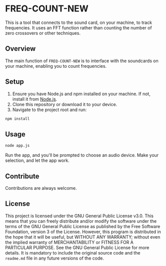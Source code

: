 # FREQ-COUNT-NEW

This is a tool that connects to the sound card, on your machine, to track frequencies. It uses an FFT function rather than counting the number of zero crossovers or other techniques. 

## Overview

The main function of `FREQ-COUNT-NEW` is to interface with the soundcards on your machine, enabling you to count frequencies.

## Setup

1. Ensure you have Node.js and npm installed on your machine. If not, install it from [Node.js](https://nodejs.org/).
2. Clone this repository or download it to your device.
3. Navigate to the project root and run:
```bash
npm install
```

## Usage

```bash
node app.js
```

Run the app, and you'll be prompted to choose an audio device. Make your selection, and let the app work.

## Contribute

Contributions are always welcome.

## License

This project is licensed under the GNU General Public License v3.0. This means that you can freely distribute and/or modify the software under the terms of the GNU General Public License as published by the Free Software Foundation, version 3 of the License. However, this program is distributed in the hope that it will be useful, but WITHOUT ANY WARRANTY; without even the implied warranty of MERCHANTABILITY or FITNESS FOR A PARTICULAR PURPOSE. See the GNU General Public License for more details. It is mandatory to include the original source code and the `readme.md` file in any future versions of the code.

